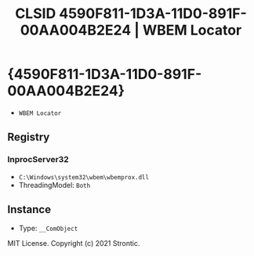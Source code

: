 ﻿---
title: "CLSID 4590F811-1D3A-11D0-891F-00AA004B2E24 | WBEM Locator"
excerpt: What is COM-Object CLSID 4590F811-1D3A-11D0-891F-00AA004B2E24?
---

# {4590F811-1D3A-11D0-891F-00AA004B2E24}

* `WBEM Locator`

## Registry


### InprocServer32

* `C:\Windows\system32\wbem\wbemprox.dll`
* ThreadingModel: `Both`

## Instance

* Type: `__ComObject`

MIT License. Copyright (c) 2021 Strontic.


